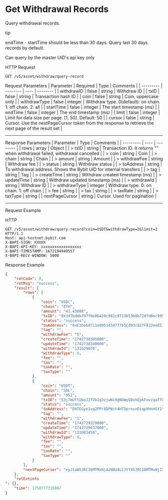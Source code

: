 # Get Withdrawal Records
Query withdrawal records.


tip

endTime - startTime should be less than 30 days. Query last 30 days records by default.

Can query by the master UID's api key only

HTTP Request
```http
GET /v5/asset/withdraw/query-record
```

Request Parameters
| Parameter | Required | Type | Comments |
| --------- | -------- | ---- | -------- |
| withdrawID | false | string | Withdraw ID |
| txID | false | string | Transaction hash ID |
| coin | false | string | Coin, uppercase only |
| withdrawType | false | integer | Withdraw type. 0(default): on chain. 1: off chain. 2: all |
| startTime | false | integer | The start timestamp (ms) |
| endTime | false | integer | The end timestamp (ms) |
| limit | false | integer | Limit for data size per page. [1, 50]. Default: 50 |
| cursor | false | string | Cursor. Use the nextPageCursor token from the response to retrieve the next page of the result set |

---


Response Parameters
| Parameter | Type | Comments |
| --------- | ---- | -------- |
| rows | array | Object |
| > txID | string | Transaction ID. It returns "" when withdrawal failed, withdrawal cancelled |
| > coin | string | Coin |
| > chain | string | Chain |
| > amount | string | Amount |
| > withdrawFee | string | Withdraw fee |
| > status | string | Withdraw status |
| > toAddress | string | To withdrawal address. Shows the Bybit UID for internal transfers |
| > tag | string | Tag |
| > createTime | string | Withdraw created timestamp (ms) |
| > updateTime | string | Withdraw updated timestamp (ms) |
| > withdrawId | string | Withdraw ID |
| > withdrawType | integer | Withdraw type. 0: on chain. 1: off chain |
| > fee | string |
| > tax | string |
| > taxRate | string |
| > taxType | string |
| nextPageCursor | string | Cursor. Used for pagination |

---


Request Example

HTTP
 
  
```http
GET /v5/asset/withdraw/query-record?coin=USDT&withdrawType=2&limit=2 HTTP/1.1
Host: api-testnet.bybit.com
X-BAPI-SIGN: XXXXX
X-BAPI-API-KEY: xxxxxxxxxxxxxxxxxx
X-BAPI-TIMESTAMP: 1672194949557
X-BAPI-RECV-WINDOW: 5000
```

Response Example
```json
{
    "retCode": 0,
    "retMsg": "success",
    "result": {
        "rows": [
            {
                "coin": "USDC",
                "chain": "ETH",
                "amount": "41.43008",
                "txID": "0x3d7bddb797f0e86420c982c0723653b8b728fd0ec9953b6b354445848d83a185",
                "status": "success",
                "toAddress": "0xE3De6d711e0951d34777b5Cd93c827F822ee8514",
                "tag": "",
                "withdrawFee": "5",
                "createTime": "1742738305000",
                "updateTime": "1742738340000",
                "withdrawId": "131629076",
                "withdrawType": 0,
                "fee": "",
                "tax": "",
                "taxRate": "",
                "taxType": ""
            },
            {
                "coin": "USDT",
                "chain": "SOL",
                "amount": "951",
                "txID": "53j7mUftUboJ2TVb1q3zjwNi9gNGWyQ8xhEpkFovzqaTf8LzuZKzr83XjbG62TZWBkWbn27km7SD6Sc9e1BuWUfJ",
                "status": "success",
                "toAddress": "DhTEGye1vq2PPr8DPWit4HTDprnvnDiqpVHnHSY1Y82p",
                "tag": "",
                "withdrawFee": "1",
                "createTime": "1742729329000",
                "updateTime": "1742729437000",
                "withdrawId": "131603458",
                "withdrawType": 0,
                "fee": "",
                "tax": "",
                "taxRate": "",
                "taxType": ""
            }
        ],
        "nextPageCursor": "eyJtaW5JRCI6MTMxNjAzNDU4LCJtYXhJRCI6MTMxNjI5MDc2fQ=="
    },
    "retExtinfo
": {},
    "time": 1750777316807
}
```

